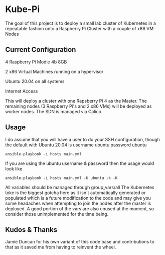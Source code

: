 Kube-Pi
=========

The goal of this project is to deploy a small lab cluster of Kubernetes in a repeatable fashion onto a Raspberry Pi Cluster with a couple of x86 VM Nodes  

Current Configuration
------------

4 Raspberry Pi Modle 4b 8GB

2 x86 Virtual Machines running on a hypervisor

Ubuntu 20.04 on all systems

Internet Access

This will deploy a cluster with one Rapsberry Pi 4 as the Master.  The remaining nodes (3 Raspberry Pi's and 2 x86 VMs) will be deployed as worker nodes.  The SDN is managed via Calico.

Usage
--------------

I do assume that you will have a user to do your SSH configuration, though the default with Ubuntu 20.04 is username ubuntu password ubuntu

    ansible-playbook -i hosts main.yml
    
If you are using the ubuntu username & password then the usage would look like

    ansible-playbook -i hosts main.yml -U ubuntu -k -K

All variables should be managed through group_vars/all 
The Kubernetes toke is the biggest gotcha here as it isn't automatically generated or populated which is a future modification to the code and may give you some headaches when attempting to join the nodes after the master is deployed.  A good portion of the vars are also unused at the moment, so consider those unimplemented for the time being.

Kudos & Thanks
------------------

Jamie Duncan for his own variant of this code base and contributions to that as it saved me from having to reinvent the wheel.
